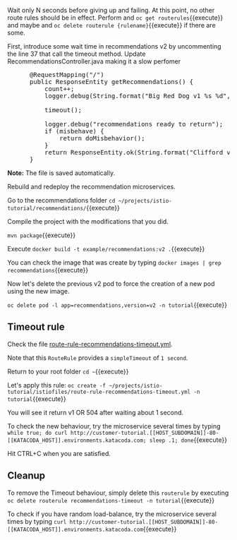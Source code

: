 Wait only N seconds before giving up and failing. At this point, no other route rules should be in effect. Perform and 
`oc get routerules`{{execute}} and maybe and `oc delete routerule {rulename}`{{execute}} if there are some.

First, introduce some wait time in recommendations v2 by uncommenting the line 37 that call the timeout method. Update RecommendationsController.java making it a slow perfomer

<pre>
      @RequestMapping("/")
      public ResponseEntity<String> getRecommendations() {
          count++;
          logger.debug(String.format("Big Red Dog v1 %s %d", HOSTNAME, count));

          timeout();

          logger.debug("recommendations ready to return");
          if (misbehave) {
              return doMisbehavior();
          }
          return ResponseEntity.ok(String.format("Clifford v1 %s %d", HOSTNAME, count));
      }
</pre>

**Note:** The file is saved automatically.

Rebuild and redeploy the recommendation microservices.

Go to the recommendations folder `cd ~/projects/istio-tutorial/recommendations/`{{execute}}

Compile the project with the modifications that you did.

`mvn package`{{execute}}

Execute `docker build -t example/recommendations:v2 .`{{execute}}

You can check the image that was create by typing `docker images | grep recommendations`{{execute}}

Now let's delete the previous v2 pod to force the creation of a new pod using the new image.

`oc delete pod -l app=recommendations,version=v2 -n tutorial`{{execute}}

## Timeout rule

Check the file [route-rule-recommendations-timeout.yml](https://github.com/redhat-developer-demos/istio-tutorial/blob/master/istiofiles/route-rule-recommendations-timeout.yml).

Note that this `RouteRule` provides a `simpleTimeout` of `1 second`.

Return to your root folder `cd ~`{{execute}}

Let's apply this rule: `oc create -f ~/projects/istio-tutorial/istiofiles/route-rule-recommendations-timeout.yml -n tutorial`{{execute}}

You will see it return v1 OR 504 after waiting about 1 second.

To check the new behaviour, try the microservice several times by typing `while true; do curl http://customer-tutorial.[[HOST_SUBDOMAIN]]-80-[[KATACODA_HOST]].environments.katacoda.com; sleep .1; done`{{execute}}

Hit CTRL+C when you are satisfied.

## Cleanup

To remove the Timeout behaviour, simply delete this `routerule` by executing `oc delete routerule recommendations-timeout -n tutorial`{{execute}}

To check if you have random load-balance, try the microservice several times by typing `curl http://customer-tutorial.[[HOST_SUBDOMAIN]]-80-[[KATACODA_HOST]].environments.katacoda.com`{{execute}}

